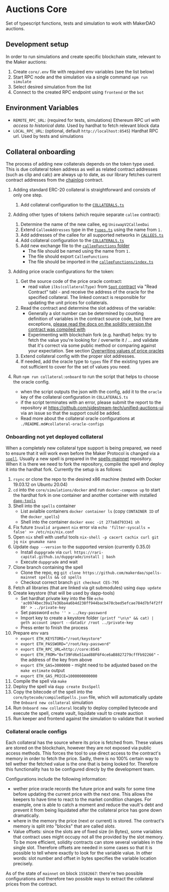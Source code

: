 # Auctions Core

Set of typescript functions, tests and simulation to work with MakerDAO auctions.

## Development setup

In order to run simulations and create specific blockchain state, relevant to the Maker auctions:
1. Create `core/.env` file with required env variables (see the list below)
2. Start RPC node and the simulation via a single command `npm run simulate`
3. Select desired simulation from the list
4. Connect to the created RPC endpoint using `frontend` or the `bot`

## Environment Variables

- `REMOTE_RPC_URL`: (required for tests, simulations) Ethereum RPC url _with access to historical data_. Used by hardhat to fetch relevant block data
- `LOCAL_RPC_URL`: (optional, default `http://localhost:8545`) Hardhat RPC url. Used by tests and simulations

## Collateral onboarding

The process of adding new collaterals depends on the token type used. This is due collateral token address as well as related contract addresses (such as clip and calc) are always up to date, as our library fetches current contract addresses from the [chainlog](https://chainlog.makerdao.com) contract.

1. Adding standard ERC-20 collateral is straightforward and consists of only one step.

   1. Add collateral configuration to the [`COLLATERALS.ts`](./src/constants/COLLATERALS.ts)

2. Adding other types of tokens (which require separate `callee` contract):

    1. Determine the name of the new callee, eg `UniswapV2CalleeDai`
    2. Extend `CalleeAddresses` type in the [`types.ts`](./src/types.ts) using the name from `1.`
    3. Add addresses of the callee for all supported networks in [`CALLEES.ts`](./src/constants/CALLEES.ts)
    4. Add collateral configuration to the [`COLLATERALS.ts`](./src/constants/COLLATERALS.ts)
    5. Add new exchange file to the [`calleeFunctions` folder](./src/calleeFunctions)
        - The file should be named using the name from `1.`
        - The file should export `CalleeFunctions`
        - The file should be imported in the [`calleeFunctions/index.ts`](./src/calleeFunctions/index.ts)
3. Adding price oracle configurations for the token:
    1. Get the source code of the price oracle contract:
       - read value `ilks(collateralType)` from [`Spot` contract](https://etherscan.io/address/0x65c79fcb50ca1594b025960e539ed7a9a6d434a3#code) via "Read Contract" tabl - and receive the address of the oracle for the specified collateral. The linked conract is responsible for updating the unit prices for collaterals.
    2. Read the contract and determine the slot address of the variable:
       - Generally a slot number can be determined by counting definition of variables in the contract source code, but there are exceptions, [please read the docs on the solidity version the contract was compiled with](https://docs.soliditylang.org/en/v0.8.13/internals/layout_in_storage.html)
       - Experimenting with blockchain fork (e.g. hardhat) helps: try to fetch the value you're looking for / overwrite it / ... and validate that it's correct via some public method or comparing against your expectation. See section [Overwriting values of price oracles](./README.md#overwriting-values-of-price-oracles)
    3. Extend collateral config with the proper slot addresses.
    4. If needed, add the oracle type to `types` file if the existing types are not sufficient to cover for the set of values you need.
4. Run `npm run collateral:onboard` to run the script that helps to choose the oracle config.
    - when the script outputs the json with the config, add it to the `oracle` key of the collateral configuration in `COLLATERALS.ts`
    - if the script terminates with an error, please submit the report to the repository at https://github.com/sidestream-tech/unified-auctions-ui via an issue so that the support could be added.
    - Read more about the collateral oracle configurations at `./README.md#collateral-oracle-configs`

### Onboarding not yet deployed collateral

When a completely new collateral type support is being prepared, we need to ensure that it will work even before the Maker Protocol is changed via a [`spell`](https://docs.makerdao.com/smart-contract-modules/governance-module/spell-detailed-documentation). Usually a new spell is prepared in the [spells-mainnet](https://github.com/makerdao/spells-mainnet/pulls) repository. When it is there we need to fork the repository, compile the spell and deploy it into the hardhat fork. Currently the setup is as follows:

1. `rsync` or clone the repo to the desired x86 machine (tested with Docker 19.03.12 on Ubuntu 20.04)
2. `cd` into the `core/simulations/docker` and run `docker-compose up` to start the hardhat fork in one container and another container with installed [`dapp-tools`](https://github.com/dapphub/dapptools)
3. Shell into the `spells` container
    - List avialble containers `docker container ls` (copy `CONTAINER ID` of the `docker_spells`)
    - Shell into the container `docker exec -it 277a8d793341 sh`
4. Fix future `Invalid argument` `nix` error via `echo 'filter-syscalls = false' >> /etc/nix/nix.conf`
5. Open `nix` shell with useful tools `nix-shell -p cacert cachix curl git jq nix gnumake nano`
6. Update `dapp --version` to the supported version (currently 0.35.0)
    - Install `duppgrade` via `curl https://rari-capital.github.io/duppgrade/install | bash`
    - Execute `duppgrade` and wait
7. Clone branch containing the spell
    - Clone the repo, eg `git clone https://github.com/makerdao/spells-mainnet spells && cd spells`
    - Checkout correct branch `git checkout CES-795`
8. Fetch all libraries (that are linked via git submodules) using `dapp update`
9. Create keystore (that will be used by dapp-tools)
    - Set hardhat private key into the file `echo 'ac0974bec39a17e36ba4a6b4d238ff944bacb478cbed5efcae784d7bf4f2ff80' > ../private-key`
    - Set password `echo '' > ../key-password`
    - Import key to create a keystore folder `(printf "\n\n" && cat) | geth account import --datadir /root ../private-key`
    - Press enter to finish the process
10. Prepare env vars
    - `export ETH_KEYSTORE="/root/keystore"`
    - `export ETH_PASSWORD="/root/key-password"`
    - `export ETH_RPC_URL=http://core:8545`
    - `export ETH_FROM="0xf39Fd6e51aad88F6F4ce6aB8827279cffFb92266"` - the address of the key from above
    - `export ETH_GAS=3000000` - might need to be adjusted based on the `make estimate` output
    - `export ETH_GAS_PRICE=1000000000000`
11. Compile the spell via `make`
12. Deploy the spell via `dapp create DssSpell`
13. Copy the bitecode of the spell into the `core/bytecode/compiledSpells.json` file, which will automatically update the `Onboard new collateral` simulation
14. Run `Onboard new collateral` locally to deploy compiled bytecode and execute the spell, create vault, liquidate vault to create auction
15. Run keeper and frontend against the simulation to validate that it worked

### Collateral oracle configs

Each collateral has the source where its price is fetched from. These values are stored on the blockchain, however they are not exposed via public access methods.
This forces the tool to use direct access to the contract's memory in order to fetch the price. Sadly, there is no 100% certain way to tell wether the fetched value is the
one that is being looked for. Therefore this functionality has to be configured direcly by the development team.

Configurations include the following information:

  - wether price oracle records the future price and waits for some time before updating the current price with the next one. This allows the keepers to have time to react to the market condition changes. For example, one is able to catch a moment and reduce the vault's debt and prevent it from being liquidated after the collateral price has gone down dramatically.
  - where in the memory the price (next or current) is stored. The contract's memory is split into "blocks" that are called _slots_.
  - Value offsets: since the slots are of fixed size (in Bytes), some variables that contract uses might occupy not all the provided by the slot memory. To be more efficient, solidity contracts can store
    several variables in the single slot. Therefore offsets are needed in some cases so that it is possible to tell where exactly to look for the variable value. In other words: slot number and offset in bytes specifies the variable location precisely.

As of the state of `mainnet` on block `15582667`: there're two possible configurations and therefore two possible ways to extract the collateral prices from the contract.
